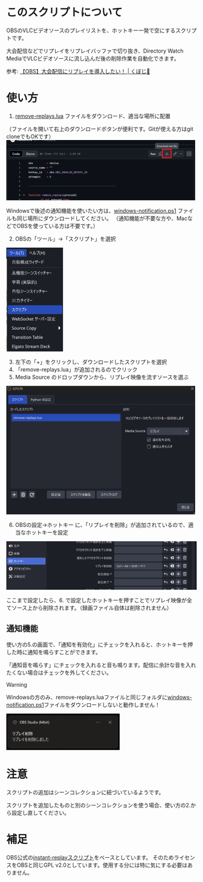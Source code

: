 # このスクリプトについて
OBSのVLCビデオソースのプレイリストを、ホットキー一発で空にするスクリプトです。

大会配信などでリプレイをリプレイバッファで切り抜き、Directory Watch MediaでVLCビデオソースに流し込んだ後の削除作業を自動化できます。

参考: [【OBS】大会配信にリプレイを導入したい！ | くぼじ🌺](https://note.com/kubojilesia/n/n9b034197a96f)


# 使い方
1. [remove-replays.lua](https://github.com/meitel1014/remove-replays/blob/main/remove-replays.lua) ファイルをダウンロード、適当な場所に配置

（ファイルを開いて右上のダウンロードボタンが便利です。Gitが使える方はgit cloneでもOKです）
<img src="images/ダウンロード.png" width="500px" />

Windowsで後述の通知機能を使いたい方は、[windows-notification.ps1](https://github.com/meitel1014/remove-replays/blob/main/windows-notification.ps1) ファイルも同じ場所にダウンロードしてください。
（通知機能が不要な方や、MacなどでOBSを使っている方は不要です。）

2. OBSの「ツール」→「スクリプト」を選択

<img src="images/OBSツール.png" width="150px" />

3. 左下の「+」をクリックし、ダウンロードしたスクリプトを選択
4. 「remove-replays.lua」が追加されるのでクリック
5. Media Source のドロップダウンから、リプレイ映像を流すソースを選ぶ

<img src="images/スクリプト画面.png" width="500px" />

6. OBSの設定→ホットキー に、「リプレイを削除」が追加されているので、適当なホットキーを設定

<img src="images/ホットキー設定.png" width="600px" />

ここまで設定したら、6. で設定したホットキーを押すことでリプレイ映像が全てソース上から削除されます。（録画ファイル自体は削除されません）

## 通知機能
使い方の5.の画面で、「通知を有効化」にチェックを入れると、ホットキーを押した時に通知を鳴らすことができます。

「通知音を鳴らす」にチェックを入れると音も鳴ります。配信に余計な音を入れたくない場合はチェックを外してください。

> [!WARNING]
> Windowsの方のみ、remove-replays.luaファイルと同じフォルダに[windows-notification.ps1](https://github.com/meitel1014/remove-replays/blob/main/windows-notification.ps1)ファイルをダウンロードしないと動作しません！

<img src="images/通知.png" width="300px" />

# 注意
スクリプトの追加はシーンコレクションに紐づいているようです。

スクリプトを追加したものと別のシーンコレクションを使う場合、使い方の2.から設定し直してください。

# 補足
OBS公式の[instant-replayスクリプト](https://github.com/obsproject/obs-studio/blob/master/frontend/plugins/frontend-tools/data/scripts/instant-replay.lua)をベースとしています。
そのためライセンスをOBSと同じGPL v2.0としています。使用する分には特に気にする必要はありません。
